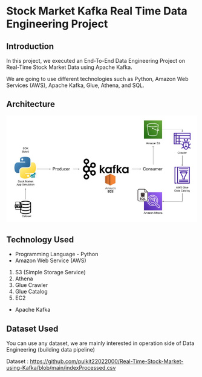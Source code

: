 # Stock Market Kafka Real Time Data Engineering Project

## Introduction 
In this project, we executed an End-To-End Data Engineering Project on Real-Time Stock Market Data using Apache Kafka.

We are going to use different technologies such as Python, Amazon Web Services (AWS), Apache Kafka, Glue, Athena, and SQL.

## Architecture 
<img src="Architecture.jpg">

## Technology Used
- Programming Language - Python
- Amazon Web Service (AWS)
1. S3 (Simple Storage Service)
2. Athena
3. Glue Crawler
4. Glue Catalog
5. EC2
- Apache Kafka


## Dataset Used
You can use any dataset, we are mainly interested in operation side of Data Engineering (building data pipeline) 

Dataset : https://github.com/pulkit22022000/Real-Time-Stock-Market-using-Kafka/blob/main/indexProcessed.csv

